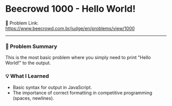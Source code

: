 # Beecrowd 1000 - Hello World!

🔗 Problem Link: https://www.beecrowd.com.br/judge/en/problems/view/1000

---

### 🧠 Problem Summary
This is the most basic problem where you simply need to print "Hello World!" to the output.

### 💡 What I Learned
- Basic syntax for output in JavaScript.
- The importance of correct formatting in competitive programming (spaces, newlines).